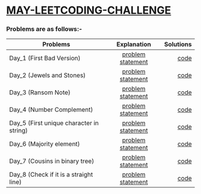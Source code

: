# [MAY-LEETCODING-CHALLENGE](https://leetcode.com/explore/challenge/card/may-leetcoding-challenge/)


### Problems are as follows:-



| Problems        | Explanation           | Solutions  |
| ------------- |:-------------:| -----:|
| Day_1 (First Bad Version) | [problem statement](https://github.com/asingleneuron/leetcode-solutions/blob/master/may_leetcode_challenge/Day_1/README.md) | [code](https://github.com/asingleneuron/leetcode-solutions/blob/master/may_leetcode_challenge/Day_1/first_bad_version.py) |
| Day_2 (Jewels and Stones) | [problem statement](https://github.com/asingleneuron/leetcode-solutions/blob/master/may_leetcode_challenge/Day_2/README.md) | [code](https://github.com/asingleneuron/leetcode-solutions/blob/master/may_leetcode_challenge/Day_2/jewels_and_stones.py) |
| Day_3 (Ransom Note) | [problem statement](https://github.com/asingleneuron/leetcode-solutions/blob/master/may_leetcode_challenge/Day_3/README.md) | [code](https://github.com/asingleneuron/leetcode-solutions/blob/master/may_leetcode_challenge/Day_3/ransom_note.py) |
| Day_4 (Number Complement) | [problem statement](https://github.com/asingleneuron/leetcode-solutions/blob/master/may_leetcode_challenge/Day_4/README.md) | [code](https://github.com/asingleneuron/leetcode-solutions/blob/master/may_leetcode_challenge/Day_4/number_complement.py) |
| Day_5 (First unique character in string) | [problem statement](https://github.com/asingleneuron/leetcode-solutions/blob/master/may_leetcode_challenge/Day_5/README.md) | [code](https://github.com/asingleneuron/leetcode-solutions/blob/master/may_leetcode_challenge/Day_5/first_unique_character_in_string.py) |
| Day_6 (Majority element) | [problem statement](https://github.com/asingleneuron/leetcode-solutions/blob/master/may_leetcode_challenge/Day_6/README.md) | [code](https://github.com/asingleneuron/leetcode-solutions/blob/master/may_leetcode_challenge/Day_6/majority_element.py) |
| Day_7 (Cousins in binary tree) | [problem statement](https://github.com/asingleneuron/leetcode-solutions/blob/master/may_leetcode_challenge/Day_7/README.md) | [code](https://github.com/asingleneuron/leetcode-solutions/blob/master/may_leetcode_challenge/Day_7/cousins.py) |
| Day_8 (Check if it is a straight line) | [problem statement](https://github.com/asingleneuron/leetcode-solutions/blob/master/may_leetcode_challenge/Day_8/README.md) | [code](https://github.com/asingleneuron/leetcode-solutions/blob/master/may_leetcode_challenge/Day_8/check_straight_line.py) |




